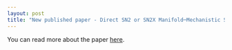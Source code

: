 ```yaml
---
layout: post
title: "New published paper - Direct SN2 or SN2X Manifold─Mechanistic Study of Ion-Pair-Catalyzed Carbon(sp3)–Carbon(sp3) Bond Formation"
---
```


You can read more about the paper [here](https://github.com/riclzh/novelchemrxn/blob/master/files/papers/acs.joc.1c02782.pdf).
